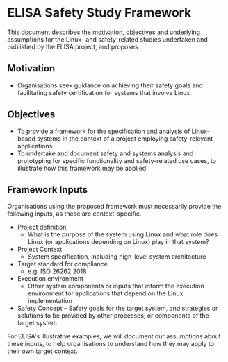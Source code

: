 # ELISA Safety Study Framework

This document describes the motivation, objectives and underlying assumptions
for the Linux- and safety-related studies undertaken and published by the
ELISA project, and proposes

## Motivation

* Organisations seek guidance on achieving their safety goals and facilitating safety certification for systems that involve Linux

## Objectives

* To provide a framework for the specification and analysis of Linux-based
  systems in the context of a project employing safety-relevant applications
* To undertake and document safety and systems analysis and prototyping for specific functionality and safety-related use cases, to illustrate how this framework may be applied

## Framework Inputs

Organisations using the proposed framework must necessarily provide the
following inputs, as these are context-specific.

* Project definition
    - What is the purpose of the system using Linux and what role does Linux
      (or applications depending on Linux) play in that system?
* Project Context
    - System specification, including high-level system architecture
* Target standard for compliance
    - e.g. ISO 26262:2018
* Execution environment
    - Other system components or inputs that inform the execution environment
      for applications that depend on the Linux implementation
* Safety Concept
    – Safety goals for the target system, and strategies or solutions to be
      provided by other processes, or components of the target system

For ELISA's illustrative examples, we will document our assumptions about these
inputs, to help organisations to understand how they may apply to their own
target context.

